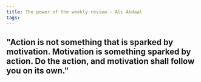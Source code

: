 ```yaml
---
title: The power of the weekly review - Ali Abdaal
tags:
---
```


## "Action is not something that is sparked by motivation. Motivation is something sparked by action. Do the action, and motivation shall follow you on its own."
